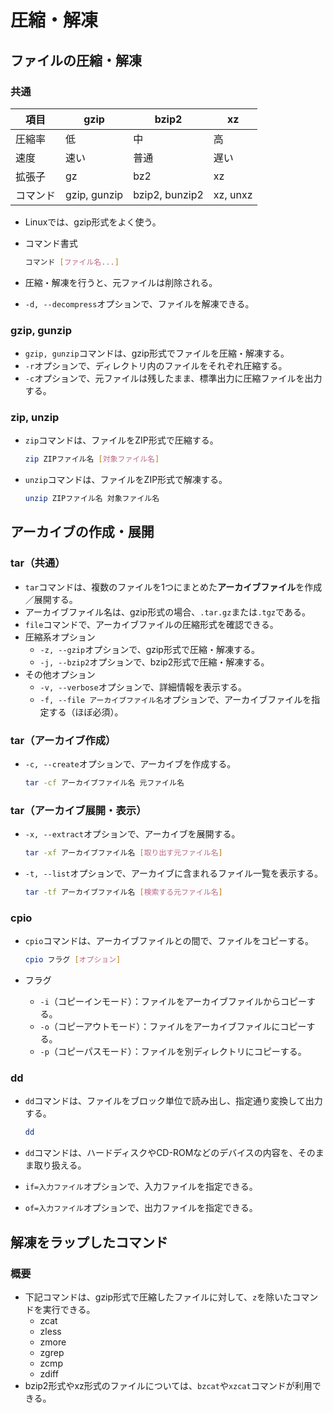 # 圧縮・解凍

## ファイルの圧縮・解凍

### 共通

| 項目     | gzip         | bzip2          | xz       |
| -------- | ------------ | -------------- | -------- |
| 圧縮率   | 低           | 中             | 高       |
| 速度     | 速い         | 普通           | 遅い     |
| 拡張子   | gz           | bz2            | xz       |
| コマンド | gzip, gunzip | bzip2, bunzip2 | xz, unxz |

- Linuxでは、gzip形式をよく使う。

- コマンド書式

  ```bash
  コマンド [ファイル名...]
  ```

- 圧縮・解凍を行うと、元ファイルは削除される。

- `-d, --decompress`オプションで、ファイルを解凍できる。

### gzip, gunzip

- `gzip, gunzip`コマンドは、gzip形式でファイルを圧縮・解凍する。
- `-r`オプションで、ディレクトリ内のファイルをそれぞれ圧縮する。
- `-c`オプションで、元ファイルは残したまま、標準出力に圧縮ファイルを出力する。

### zip, unzip

- `zip`コマンドは、ファイルをZIP形式で圧縮する。

  ```bash
  zip ZIPファイル名 [対象ファイル名]
  ```

- `unzip`コマンドは、ファイルをZIP形式で解凍する。

  ```bash
  unzip ZIPファイル名 対象ファイル名
  ```

## アーカイブの作成・展開

### tar（共通）

- `tar`コマンドは、複数のファイルを1つにまとめた**アーカイブファイル**を作成／展開する。
- アーカイブファイル名は、gzip形式の場合、`.tar.gz`または`.tgz`である。
- `file`コマンドで、アーカイブファイルの圧縮形式を確認できる。
- 圧縮系オプション
  - `-z, --gzip`オプションで、gzip形式で圧縮・解凍する。
  - `-j, --bzip2`オプションで、bzip2形式で圧縮・解凍する。
- その他オプション
  - `-v, --verbose`オプションで、詳細情報を表示する。
  - `-f, --file アーカイブファイル名`オプションで、アーカイブファイルを指定する（ほぼ必須）。

### tar（アーカイブ作成）

- `-c, --create`オプションで、アーカイブを作成する。

  ```bash
  tar -cf アーカイブファイル名 元ファイル名
  ```

### tar（アーカイブ展開・表示）

- `-x, --extract`オプションで、アーカイブを展開する。

  ```bash
  tar -xf アーカイブファイル名 [取り出す元ファイル名]
  ```

- `-t, --list`オプションで、アーカイブに含まれるファイル一覧を表示する。

  ```bash
  tar -tf アーカイブファイル名 [検索する元ファイル名]
  ```

### cpio

- `cpio`コマンドは、アーカイブファイルとの間で、ファイルをコピーする。

  ```bash
  cpio フラグ [オプション]
  ```

- フラグ
  - `-i`（コピーインモード）：ファイルをアーカイブファイルからコピーする。
  - `-o`（コピーアウトモード）：ファイルをアーカイブファイルにコピーする。
  - `-p`（コピーパスモード）：ファイルを別ディレクトリにコピーする。

### dd

- `dd`コマンドは、ファイルをブロック単位で読み出し、指定通り変換して出力する。

  ```bash
  dd
  ```
  
- `dd`コマンドは、ハードディスクやCD-ROMなどのデバイスの内容を、そのまま取り扱える。
- `if=入力ファイル`オプションで、入力ファイルを指定できる。
- `of=入力ファイル`オプションで、出力ファイルを指定できる。

## 解凍をラップしたコマンド

### 概要

- 下記コマンドは、gzip形式で圧縮したファイルに対して、`z`を除いたコマンドを実行できる。
  - zcat
  - zless
  - zmore
  - zgrep
  - zcmp
  - zdiff
- bzip2形式やxz形式のファイルについては、`bzcat`や`xzcat`コマンドが利用できる。
